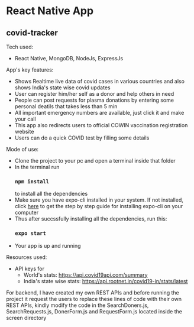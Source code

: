 # React Native App
## covid-tracker

Tech used:
- React Native, MongoDB, NodeJs, ExpressJs

App's key features:
- Shows Realtime live data of covid cases in various countries and also shows India's state wise covid updates
- User can register him/her self as a donor and help others in need
- People can post requests for plasma donations by entering some personal deatils that takes less than 5 min
- All important emergency numbers are available, just click it and make your call
- This app also redirects users to official COWIN vaccination registration website
- Users can do a quick COVID test by filling some details

Mode of use:
- Clone the project to your pc and open a terminal inside that folder
- In the terminal run
  ### `npm install`
  to install all the dependencies
- Make sure you have expo-cli installed in your system. If not installed, click [here](https://docs.expo.io/get-started/installation/) to get the step by step guide for installing expo-cli on your computer
- Thus after succssfully installing all the dependencies, run this:
  ### `expo start`
- Your app is up and running

Resources used:
- API keys for
  - World's stats: https://api.covid19api.com/summary
  - India's state wise stats: https://api.rootnet.in/covid19-in/stats/latest

For backend, I have created my own REST APIs and before running the project it request the users to replace these lines of code with their own REST APIs, kindly modify the code in the SearchDoners.js, SearchRequests.js, DonerForm.js and RequestForm.js located inside the screen directory
